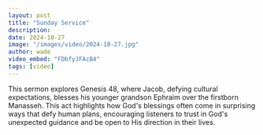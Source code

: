 ```yaml
---
layout: post
title: "Sunday Service"
description:
date: 2024-10-27
image: "/images/video/2024-10-27.jpg"
author: wade
video_embed: "FDbfyJFAcB4"
tags: [video]
---
```


This sermon explores Genesis 48, where Jacob, defying cultural expectations, blesses his younger grandson Ephraim over the firstborn Manasseh. This act highlights how God's blessings often come in surprising ways that defy human plans, encouraging listeners to trust in God's unexpected guidance and be open to His direction in their lives.

